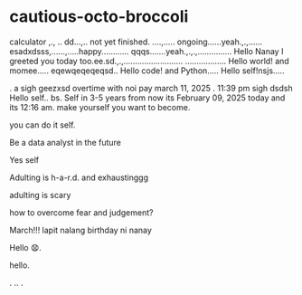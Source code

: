 # cautious-octo-broccoli
calculator ,.,
..
dd...,..
not yet finished. ....,.....
ongoing......yeah.,.,......
esadxdsss,......,.....happy............
qqqs.......yeah.,.,.,...............
Hello Nanay I greeted you today too.ee.sd.,.,..........................
..................
Hello world! and momee.....
eqewqeqeqeqsd..
Hello code! and Python.....
Hello self!nsjs.....
 
.
a sigh geezxsd
overtime with noi pay march 11, 2025 . 11:39 pm sigh
dsdsh
Hello self..
bs.
Self in 3-5 years from now its February 09, 2025 today and its 12:16 am. make yourself you want to become.

you can do it self.

Be a data analyst in the future

Yes self

Adulting is h-a-r.d. and exhaustinggg

adulting is scary 

how to overcome fear and judgement?


March!!! lapit nalang birthday ni nanay

Hello 😧.

hello.

. .. .
<!-- This will be a calculator not yet finish and its ongoing. 


Ongoing calculator program

octo octo

hello

hellooo

Feb 19, 2025 health link, city hall, baranggay hall at 1 pm police station
.

go forward 

